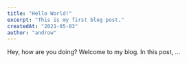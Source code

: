 ```yaml
---
title: "Hello World!"
excerpt: "This is my first blog post."
createdAt: "2021-05-03"
author: "androw"
---
```


Hey, how are you doing? Welcome to my blog. In this post, …
